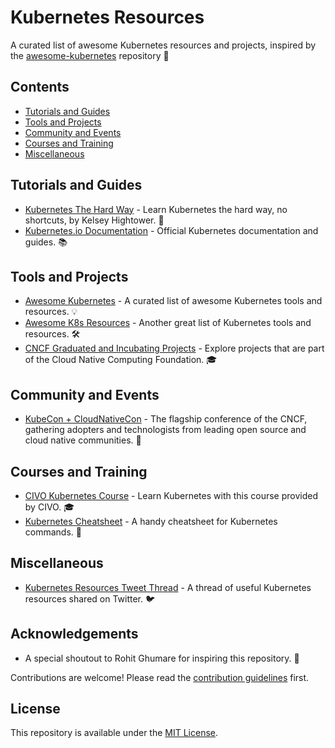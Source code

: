 # Kubernetes Resources

A curated list of awesome Kubernetes resources and projects, inspired by the [awesome-kubernetes](https://github.com/rohitg00/awesome-kubernetes) repository 🌟

## Contents
- [Tutorials and Guides](#tutorials-and-guides)
- [Tools and Projects](#tools-and-projects)
- [Community and Events](#community-and-events)
- [Courses and Training](#courses-and-training)
- [Miscellaneous](#miscellaneous)

## Tutorials and Guides
- [Kubernetes The Hard Way](https://github.com/kelseyhightower/kubernetes-the-hard-way) - Learn Kubernetes the hard way, no shortcuts, by Kelsey Hightower. 💪
- [Kubernetes.io Documentation](https://kubernetes.io/docs/home/) - Official Kubernetes documentation and guides. 📚

## Tools and Projects
- [Awesome Kubernetes](https://github.com/rohitg00/awesome-kubernetes) - A curated list of awesome Kubernetes tools and resources. 💡
- [Awesome K8s Resources](https://github.com/tomhuang12/awesome-k8s-resources) - Another great list of Kubernetes tools and resources. 🛠️
- [CNCF Graduated and Incubating Projects](https://www.cncf.io/projects/) - Explore projects that are part of the Cloud Native Computing Foundation. 🎓

## Community and Events
- [KubeCon + CloudNativeCon](https://events.linuxfoundation.org/kubecon-cloudnativecon-north-america/) - The flagship conference of the CNCF, gathering adopters and technologists from leading open source and cloud native communities. 🎉

## Courses and Training
- [CIVO Kubernetes Course](https://www.civo.com/learn) - Learn Kubernetes with this course provided by CIVO. 🎓
- [Kubernetes Cheatsheet](https://devopscommunity.in) - A handy cheatsheet for Kubernetes commands. 📝

## Miscellaneous
- [Kubernetes Resources Tweet Thread](https://devopscommunity.in) - A thread of useful Kubernetes resources shared on Twitter. 🐦

## Acknowledgements
- A special shoutout to Rohit Ghumare for inspiring this repository. 🙌

Contributions are welcome! Please read the [contribution guidelines](CONTRIBUTING.md) first.

## License
This repository is available under the [MIT License](LICENSE).
